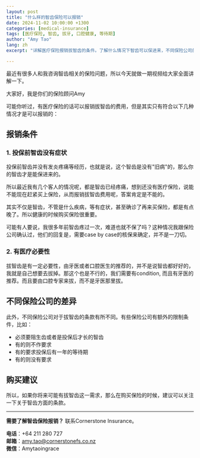 ```yaml
---
layout: post
title: "什么样的智齿保险可以报销"
date: 2024-11-02 10:00:00 +1300
categories: [medical-insurance]
tags: [医疗保险, 智齿, 拔牙, 口腔健康, 等待期]
author: "Amy Tao"
lang: zh
excerpt: "详解医疗保险报销拔智齿的条件。了解什么情况下智齿可以保进来，不同保险公司的条款差异，以及投保时的注意事项。"

---
```


最近有很多人和我咨询智齿相关的保险问题，所以今天就做一期视频给大家全面讲解一下。

大家好，我是你们的保险顾问Amy

可能你听过，有医疗保险的话可以报销拔智齿的费用，但是其实只有符合以下几种情况才是可以报销的：

## 报销条件

### 1. 投保前智齿没有症状

投保前智齿并没有发炎疼痛等经历，也就是说，这个智齿是没有"旧病"的，那么你的智齿才是能保进来的。

所以最近我有几个客人的情况呢，都是智齿已经疼痛，想到还没有医疗保险，说能不能现在赶紧买上保险，从而报销拔智齿费用呢，答案肯定是不能的。

其实不仅是智齿，不管是什么疾病，等有症状，甚至确诊了再来买保险，都是有点晚了。所以健康的时候购买保险很重要。

可能有人要说，我很多年前智齿疼过一次，难道也就不保了吗？这种情况我跟保险公司确认过，他们的回复是，需要case by case的核保来确定，并不是一刀切。

### 2. 有医疗必要性

拔智齿是有一定必要性，由牙医或者口腔医生的推荐的，并不是说智齿都好好的，我就是自己想要去拔掉。那这个也是不行的，我们需要有condition, 而且有牙医的推荐。而且要由口腔专家来拔，而不是牙医那里拔。

## 不同保险公司的差异

此外，不同保险公司对于拔智齿的条款有所不同。有些保险公司有额外的限制条件，比如：
- 必须要阻生齿或者是投保后才长的智齿
- 有的则不作要求
- 有的要求投保后有一年的等待期
- 有的则没有要求

## 购买建议

所以，如果你将来可能有拔智齿这一需求，那么在购买保险的时候，建议可以关注一下关于智齿方面的条款。



---

**需要了解智齿保险报销？** 联系Cornerstone Insurance。

**电话**：+64 211 280 727  
**邮箱**：amy.tao@cornerstonefs.co.nz  
**微信**：Amytaoingrace
